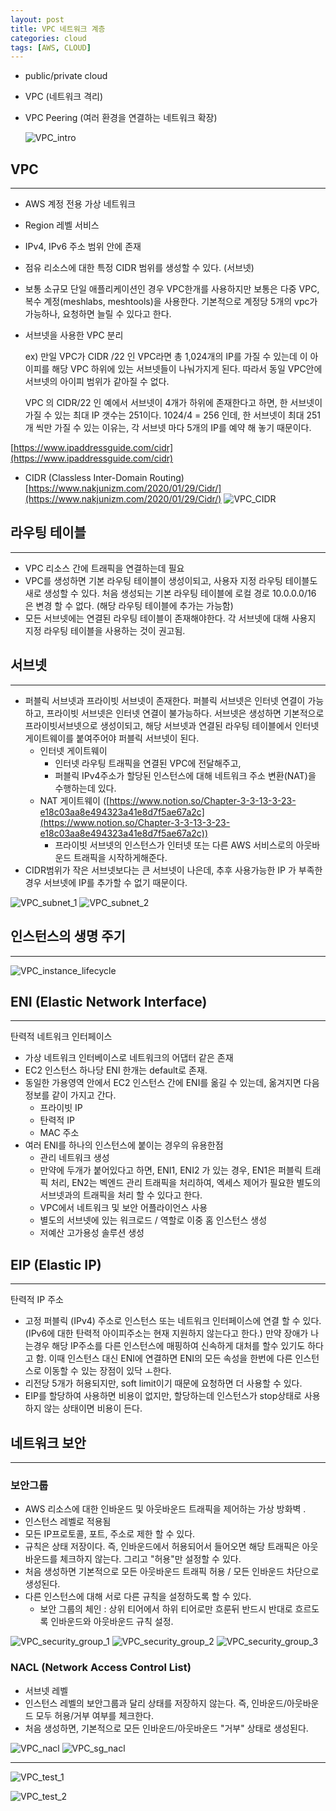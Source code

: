 ```yaml
---
layout: post
title: VPC 네트워크 계층
categories: cloud
tags: [AWS, CLOUD]
---
```

- public/private cloud
- VPC (네트워크 격리)
- VPC Peering (여러 환경을 연결하는 네트워크 확장)

    ![VPC_intro](/assets/images/cloud/VPC_intro.png)

## VPC

---

- AWS 계정 전용 가상 네트워크
- Region 레벨 서비스
- IPv4, IPv6 주소 범위 안에 존재
- 점유 리소스에 대한 특정 CIDR 범위를 생성할 수 있다. (서브넷)
- 보통 소규모 단일 애플리케이션인 경우 VPC한개를 사용하지만 보통은 다중 VPC, 복수 계정(meshlabs, meshtools)을 사용한다. 기본적으로 계정당 5개의 vpc가 가능하나, 요청하면 늘릴 수 있다고 한다.
- 서브넷을 사용한 VPC 분리

    ex) 만일 VPC가 CIDR /22 인 VPC라면 총 1,024개의 IP를 가질 수 있는데 이 아이피를 해당 VPC 하위에 있는 서브넷들이 나눠가지게 된다. 따라서 동일 VPC안에 서브넷의 아이피 범위가 같아질 수 없다. 

    VPC 의 CIDR/22 인 예에서 서브넷이 4개가 하위에 존재한다고 하면, 한 서브넷이 가질 수 있는 최대 IP 갯수는 251이다.  1024/4 = 256 인데, 한 서브넷이 최대 251개 씩만 가질 수 있는 이유는, 각 서브넷 마다 5개의 IP를 예약 해 놓기 때문이다.



[https://www.ipaddressguide.com/cidr](https://www.ipaddressguide.com/cidr)


- CIDR (Classless Inter-Domain Routing) 
[https://www.nakjunizm.com/2020/01/29/Cidr/](https://www.nakjunizm.com/2020/01/29/Cidr/)
 ![VPC_CIDR](/assets/images/cloud/VPC_CIDR.png)
    
## 라우팅 테이블

---

- VPC 리소스 간에 트래픽을 연결하는데 필요
- VPC를 생성하면 기본 라우팅 테이블이 생성이되고, 사용자 지정 라우팅 테이블도 새로 생성할 수 있다. 
처음 생성되는 기본 라우팅 테이블에 로컬 경로 10.0.0.0/16 은 변경 할 수 없다. (해당 라우팅 테이블에 추가는 가능함)
- 모든 서브넷에는 연결된 라우팅 테이블이 존재해야한다. 각 서브넷에 대해 사용지 지정 라우팅 테이블을 사용하는 것이 권고됨.

## 서브넷

---

- 퍼블릭 서브넷과 프라이빗 서브넷이 존재한다. 퍼블릭 서브넷은 인터넷 연결이 가능하고, 프라이빗 서브넷은 인터넷 연결이 불가능하다. 서브넷은 생성하면 기본적으로 프라이빗서브넷으로 생성이되고, 해당 서브넷과 연결된 라우팅 테이블에서 인터넷 게이트웨이를 붙여주어야 퍼블릭 서브넷이 된다.
    - 인터넷 게이트웨이
        - 인터넷 라우팅 트래픽을 연결된 VPC에 전달해주고,
        - 퍼블릭 IPv4주소가 할당된 인스턴스에 대해 네트워크 주소 변환(NAT)을 수행하는데 있다.
    - NAT 게이트웨이 ([https://www.notion.so/Chapter-3-3-13-3-23-e18c03aa8e494323a41e8d7f5ae67a2c](https://www.notion.so/Chapter-3-3-13-3-23-e18c03aa8e494323a41e8d7f5ae67a2c))
        - 프라이빗 서브넷의 인스턴스가 인터넷 또는 다른 AWS 서비스로의 아웃바운드 트래픽을 시작하게해준다.
- CIDR범위가 작은 서브넷보다는 큰 서브넷이 나은데, 추후 사용가능한 IP 가 부족한 경우 서브넷에 IP를 추가할 수 없기 때문이다.

 ![VPC_subnet_1](/assets/images/cloud/VPC_subnet_1.png)
 ![VPC_subnet_2](/assets/images/cloud/VPC_subnet_2.png)


## 인스턴스의 생명 주기

---

 ![VPC_instance_lifecycle](/assets/images/cloud/VPC_instance_lifecycle.png)


## ENI (Elastic Network Interface) 

---

탄력적 네트워크 인터페이스

- 가상 네트워크 인터베이스로 네트워크의 어댑터 같은 존재
- EC2 인스턴스 하나당 ENI 한개는 default로 존재.
- 동일한 가용영역 안에서 EC2 인스턴스 간에 ENI를 옮길 수 있는데, 옮겨지면 다음 정보를 같이 가지고 간다.
    - 프라이빗 IP
    - 탄력적 IP
    - MAC 주소
- 여러 ENI를 하나의 인스턴스에 붙이는 경우의 유용한점
    - 관리 네트워크 생성 
    - 만약에 두개가 붙어있다고 하면, ENI1, ENI2 가 있는 경우, EN1은 퍼블릭 트래픽 처리, EN2는 벡엔드 관리 트래픽을 처리하여, 엑세스 제어가 필요한 별도의 서브넷과의 트래픽을 처리 할 수 있다고 한다.
    - VPC에서 네트워크 및 보안 어플라이언스 사용
    - 별도의 서브넷에 있는 워크로드 / 역할로 이중 홈 인스턴스 생성
    - 저예산 고가용성 솔루션 생성


## EIP (Elastic IP)

---

탄력적 IP 주소

- 고정 퍼블릭 (IPv4) 주소로 인스턴스 또는 네트워크 인터페이스에 연결 할 수 있다. (IPv6에 대한 탄력적 아이피주소는 현재 지원하지 않는다고 한다.) 만약 장애가 나는경우 해당 IP주소를 다른 인스턴스에 매핑하여 신속하게 대처를 할수 있기도 하다고 함. 이때 인스턴스 대신 ENI에 연결하면 ENI의 모든 속성을 한번에 다른 인스턴스로 이동할 수 있는 장점이 있닥 ㅗ한다.
- 리전당 5개가 허용되지만, soft limit이기 때문에 요청하면 더 사용할 수 있다.
- EIP를 할당하여 사용하면 비용이 없지만, 할당하는데 인스턴스가 stop상태로 사용하지 않는 상태이면 비용이 든다.

## 네트워크 보안

---

### 보안그룹

- AWS 리소스에 대한 인바운드 및 아웃바운드 트래픽을 제어하는 가상 방화벽 .
- 인스턴스 레벨로 적용됨
- 모든 IP프로토콜, 포트, 주소로 제한 할 수 있다.
- 규칙은 상태 저장이다. 즉, 인바운드에서 허용되어서 들어오면 해당 트래픽은 아웃바운드를 체크하지 않는다. 그리고 "허용"만 설정할 수 있다.
- 처음 생성하면 기본적으로 모든 아웃바운드 트래픽 허용 / 모든 인바운드 차단으로 생성된다.
- 다른 인스턴스에 대해 서로 다른 규칙을 설정하도록 할 수 있다.
    - 보안 그룹의 체인 : 상위 티어에서 하위 티어로만 흐룬뒤 반드시 반대로 흐르도록 인바운드와 아웃바운드 규칙 설정.

 ![VPC_security_group_1](/assets/images/cloud/VPC_security_group_1.png)
 ![VPC_security_group_2](/assets/images/cloud/VPC_security_group_2.png)
 ![VPC_security_group_3](/assets/images/cloud/VPC_security_group_3.png)


### NACL (Network Access Control List)

- 서브넷 레벨
- 인스턴스 레벨의 보안그룹과 달리 상태를 저장하지 않는다. 즉, 인바운드/아웃바운드 모두 허용/거부 여부를 체크한다.
- 처음 생성하면, 기본적으로 모든 인바운드/아웃바운드 "거부" 상태로 생성된다.

 ![VPC_nacl](/assets/images/cloud/VPC_nacl.png)
 ![VPC_sg_nacl](/assets/images/cloud/VPC_sg_nacl.png)
 
 
---
 ![VPC_test_1](/assets/images/cloud/VPC_test_1.png)

 ![VPC_test_2](/assets/images/cloud/VPC_test_2.png)


